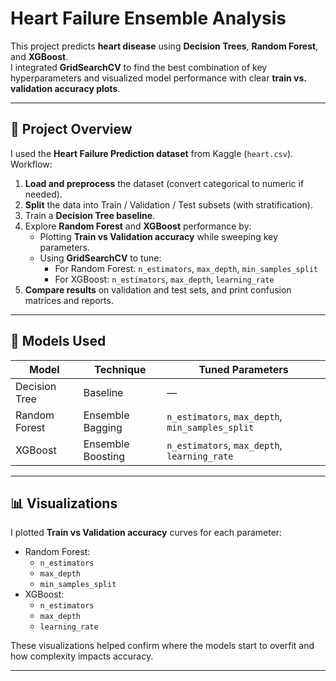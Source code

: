 # Heart Failure Ensemble Analysis 

This project predicts **heart disease** using **Decision Trees**, **Random Forest**, and **XGBoost**.  
I integrated **GridSearchCV** to find the best combination of key hyperparameters and visualized model performance with clear **train vs. validation accuracy plots**.

---

## 🧩 Project Overview

I used the **Heart Failure Prediction dataset** from Kaggle (`heart.csv`). Workflow:
1. **Load and preprocess** the dataset (convert categorical to numeric if needed).  
2. **Split** the data into Train / Validation / Test subsets (with stratification).  
3. Train a **Decision Tree baseline**.  
4. Explore **Random Forest** and **XGBoost** performance by:
   - Plotting **Train vs Validation accuracy** while sweeping key parameters.  
   - Using **GridSearchCV** to tune:
     - For Random Forest: `n_estimators`, `max_depth`, `min_samples_split`  
     - For XGBoost: `n_estimators`, `max_depth`, `learning_rate`
5. **Compare results** on validation and test sets, and print confusion matrices and reports.

---

## 🧠 Models Used

| Model | Technique | Tuned Parameters |
|--------|------------|------------------|
| Decision Tree | Baseline | — |
| Random Forest | Ensemble Bagging | `n_estimators`, `max_depth`, `min_samples_split` |
| XGBoost | Ensemble Boosting | `n_estimators`, `max_depth`, `learning_rate` |

---

## 📊 Visualizations
I plotted **Train vs Validation accuracy** curves for each parameter:
- Random Forest:
  - `n_estimators`
  - `max_depth`
  - `min_samples_split`
- XGBoost:
  - `n_estimators`
  - `max_depth`
  - `learning_rate`

These visualizations helped confirm where the models start to overfit and how complexity impacts accuracy.

---


